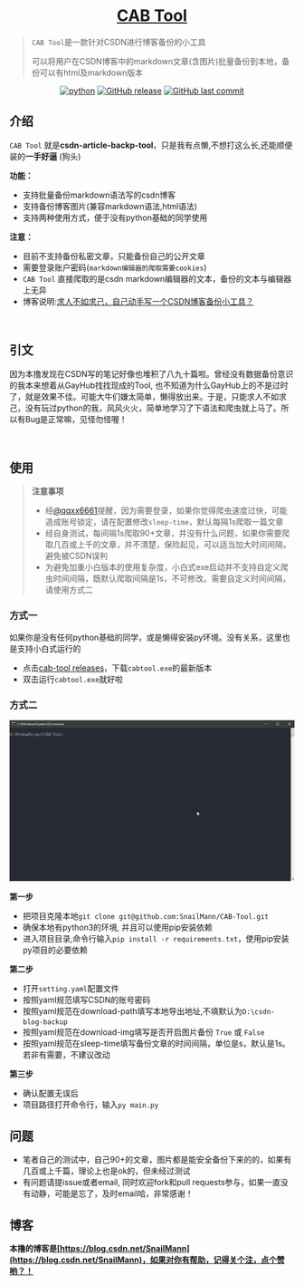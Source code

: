 <h1 align="center"><a href="https://github.com/SnailMann" target="_blank">CAB Tool</a></h1>

> `CAB Tool`是一款针对CSDN进行博客备份的小工具
> 
> 可以将用户在CSDN博客中的markdown文章(含图片)批量备份到本地，备份可以有html及markdown版本

<p align="center">
<a href="#"><img alt="python" src="https://img.shields.io/badge/python-3.7-red.svg"/></a>
<a href="https://github.com/SnailMann/CAB-Tool/releases"><img alt="GitHub release" src="https://img.shields.io/github/release/SnailMann/CAB-Tool.svg"></a>
<a href="https://github.com/SnailMann/CAB-Tool/commits"><img alt="GitHub last commit" src="https://img.shields.io/github/last-commit/SnailMann/CAB-Tool.svg?label=update"></a>

</p>






## 介绍

`CAB Tool`  就是**csdn-article-backp-tool**，只是我有点懒,不想打这么长,还能顺便装的**一手好逼** (狗头)

**功能：**

- 支持批量备份markdown语法写的csdn博客
- 支持备份博客图片(兼容markdown语法,html语法)
- 支持两种使用方式，便于没有python基础的同学使用

**注意：**

- 目前不支持备份私密文章，只能备份自己的公开文章
- 需要登录账户密码(`markdown编辑器的爬取需要cookies`)
- `CAB Tool` 直接爬取的是csdn markdown编辑器的文本，备份的文本与编辑器上无异
- 博客说明:[求人不如求己，自己动手写一个CSDN博客备份小工具？](https://blog.csdn.net/SnailMann/article/details/96474068)


<br/>


## 引文

因为本撸发现在CSDN写的笔记好像也堆积了八九十篇啦。曾经没有数据备份意识的我本来想着从GayHub找找现成的Tool, 也不知道为什么GayHub上的不是过时了，就是效果不佳。可能大牛们嫌太简单，懒得放出来。于是，只能求人不如求己，没有玩过python的我，风风火火，简单地学习了下语法和爬虫就上马了。所以有Bug是正常嘛，见怪勿怪喔！

<br/>


## 使用
> **注意事项**
>- 经[@qqxx6661](https://github.com/qqxx6661)提醒，因为需要登录，如果你觉得爬虫速度过快，可能造成账号锁定，请在配置修改`sleep-time`，默认每隔1s爬取一篇文章
>- 经自身测试，每间隔1s爬取90+文章，并没有什么问题，如果你需要爬取几百或上千的文章，并不清楚，保险起见，可以适当加大时间间隔，避免被CSDN误判
>- 为避免加重小白版本的使用复杂度，小白式exe启动并不支持自定义爬虫时间间隔，既默认爬取间隔是1s，不可修改。需要自定义时间间隔，请使用方式二


### 方式一

如果你是没有任何python基础的同学，或是懒得安装py环境。没有关系，这里也是支持小白式运行的

- 点击[cab-tool releases](https://github.com/SnailMann/CAB-Tool/releases)，下载`cabtool.exe`的最新版本
- 双击运行`cabtool.exe`就好啦



### 方式二

![效果图](./asset/img/cab-tool.gif)

**第一步**

- 把项目克隆本地`git clone git@github.com:SnailMann/CAB-Tool.git`
- 确保本地有python3的环境, 并且可以使用pip安装依赖
- 进入项目目录,命令行输入`pip install -r requirements.txt`，使用pip安装py项目的必要依赖

**第二步**

- 打开`setting.yaml`配置文件
- 按照yaml规范填写CSDN的账号密码
- 按照yaml规范在download-path填写本地导出地址,不填默认为`D:\csdn-blog-backup`
- 按照yaml规范在download-img填写是否开启图片备份 `True` 或 `False`
- 按照yaml规范在sleep-time填写备份文章的时间间隔，单位是s，默认是1s。若非有需要，不建议改动

**第三步**

- 确认配置无误后
- 项目路径打开命令行，输入`py main.py`

## 问题

- 笔者自己的测试中，自己90+的文章，图片都是能安全备份下来的的，如果有几百或上千篇，理论上也是ok的，但未经过测试
- 有问题请提issue或者email, 同时欢迎fork和pull requests参与，如果一直没有动静，可能是忘了，及时email哈，非常感谢！

## 博客




**本撸的博客是[https://blog.csdn.net/SnailMann](https://blog.csdn.net/SnailMann)，如果对你有帮助，记得关个注，点个赞哟？！**

